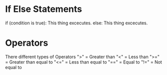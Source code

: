 # If Else Statements
if (condition is true):
    This thing excecutes.
else:
    This thing excecutes.

# Operators 
There different types of Operators
">"  = Greater than
"<"  = Less than 
">=" = Greater than equal to
"<=" = Less than equal to 
"==" = Equal to
"!=" = Not equal to 